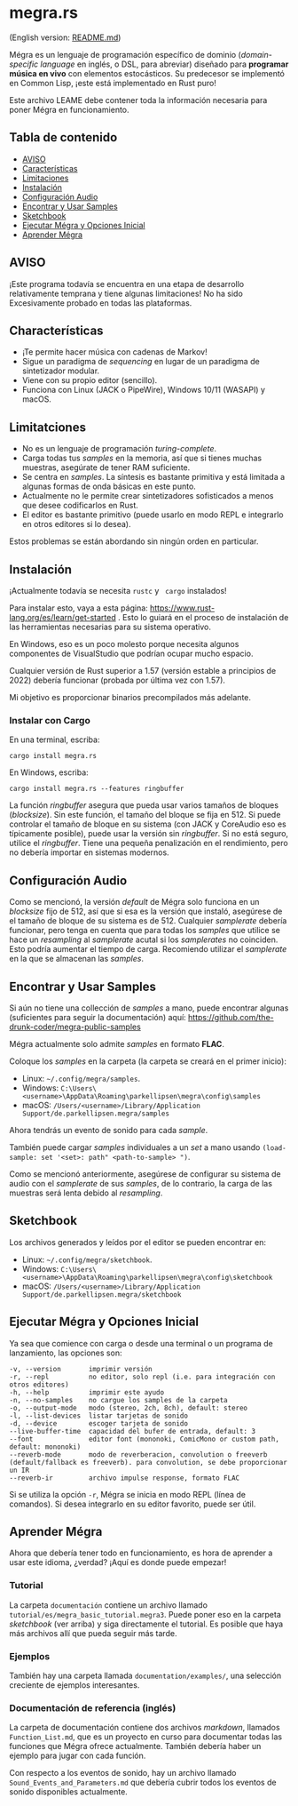 # megra.rs

(English version: [README.md](https://github.com/the-drunk-coder/megra.rs/blob/main/README.md))

Mégra es un lenguaje de programación específico de dominio (*domain-specific language* en inglés, o DSL, para abreviar) diseñado para **programar música en vivo** 
con elementos estocásticos. Su predecesor se implementó en Common Lisp, ¡este está implementado en Rust puro!

Este archivo LEAME debe contener toda la información necesaria para poner Mégra en funcionamiento.

## Tabla de contenido

* [AVISO](#warning)
* [Características](#características)
* [Limitaciones](#limitaciones)
* [Instalación](#instalación)
* [Configuración Audio](#configuratión-audio)
* [Encontrar y Usar Samples](#encontra-y-usar-samples)
* [Sketchbook](#sketchbook)
* [Ejecutar Mégra y Opciones Inicial](#ejecutar-mégra-y-opciones-inicial)
* [Aprender Mégra](#aprender-mégra)

## AVISO

¡Este programa todavía se encuentra en una etapa de desarrollo relativamente temprana y tiene algunas limitaciones! No ha sido
Excesivamente probado en todas las plataformas.

## Characterísticas

* ¡Te permite hacer música con cadenas de Markov!
* Sigue un paradigma de *sequencing* en lugar de un paradigma de sintetizador modular.
* Viene con su propio editor (sencillo).
* Funciona con Linux (JACK o PipeWire), Windows 10/11 (WASAPI) y macOS.

## Limitatciones
* No es un lenguaje de programación *turing-complete*.
* Carga todas tus *samples* en la memoria, así que si tienes muchas muestras, asegúrate de tener RAM suficiente.
* Se centra en *samples*. La síntesis es bastante primitiva y está limitada a algunas formas de onda básicas en este punto.
* Actualmente no le permite crear sintetizadores sofisticados a menos que desee codificarlos en Rust.
* El editor es bastante primitivo (puede usarlo en modo REPL e integrarlo en otros editores si lo desea).

Estos problemas se están abordando sin ningún orden en particular.

## Instalación
¡Actualmente todavía se necesita `rustc` y ` cargo` instalados!

Para instalar esto, vaya a esta página: https://www.rust-lang.org/es/learn/get-started .
Esto lo guiará en el proceso de instalación de las herramientas necesarias para su sistema operativo.

En Windows, eso es un poco molesto porque necesita algunos componentes de VisualStudio que
podrían ocupar mucho espacio.

Cualquier versión de Rust superior a 1.57 (versión estable a principios de 2022) debería funcionar (probada por última vez con 1.57).

Mi objetivo es proporcionar binarios precompilados más adelante.

### Instalar con Cargo
En una terminal, escriba:

```
cargo install megra.rs
```

En Windows, escriba:

```
cargo install megra.rs --features ringbuffer
```

La función *ringbuffer* asegura que pueda usar varios tamaños de bloques (*blocksize*). Sin este función, el tamaño del bloque se fija en 512. Si puede
controlar el tamaño de bloque en su sistema (con JACK y CoreAudio eso es típicamente posible), puede usar la versión sin
*ringbuffer*. Si no está seguro, utilice el *ringbuffer*. Tiene una pequeña penalización en el rendimiento, pero no debería importar en sistemas modernos.

## Configuración Audio

Como se mencionó, la versión *default* de Mégra solo funciona en un *blocksize* fijo de 512, así que si esa es la versión que instaló, asegúrese de
el tamaño de bloque de su sistema es de 512. Cualquier *samplerate* debería funcionar, pero tenga en cuenta que para todas los *samples* que utilice se hace un *resampling* al *samplerate* acutal si los *samplerates* no coinciden. Esto podría aumentar el tiempo de carga. Recomiendo utilizar el *samplerate* en la que se almacenan las *samples*.

## Encontrar y Usar Samples

Si aún no tiene una collección de *samples* a mano, puede encontrar algunas (suficientes para seguir la documentación) aquí:
https://github.com/the-drunk-coder/megra-public-samples

Mégra actualmente solo admite *samples* en formato **FLAC**.

Coloque los *samples* en la carpeta (la carpeta se creará en el primer inicio):

* Linux: `~/.config/megra/samples`.
* Windows: `C:\Users\<username>\AppData\Roaming\parkellipsen\megra\config\samples`
* macOS: `/Users/<username>/Library/Application Support/de.parkellipsen.megra/samples`

Ahora tendrás un evento de sonido para cada *sample*.

También puede cargar *samples* individuales a un *set* a mano usando `(load-sample: set '<set>: path" <path-to-sample> ")`.

Como se mencionó anteriormente, asegúrese de configurar su sistema de audio con el *samplerate* de sus *samples*, de lo contrario, la carga de las muestras será lenta debido al *resampling*.

## Sketchbook

Los archivos generados y leídos por el editor se pueden encontrar en:

* Linux: `~/.config/megra/sketchbook`.
* Windows: `C:\Users\<username>\AppData\Roaming\parkellipsen\megra\config\sketchbook`
* macOS: `/Users/<username>/Library/Application Support/de.parkellipsen.megra/sketchbook`

## Ejecutar Mégra y Opciones Inicial

Ya sea que comience con carga o desde una terminal o un programa de lanzamiento, las opciones son:

```
-v, --version       imprimir versión
-r, --repl          no editor, solo repl (i.e. para integración con otros editores)
-h, --help          imprimir este ayudo
-n, --no-samples    no cargue los samples de la carpeta
-o, --output-mode   modo (stereo, 2ch, 8ch), default: stereo
-l, --list-devices  listar tarjetas de sonido
-d, --device        escoger tarjeta de sonido
--live-buffer-time  capacidad del bufer de entrada, default: 3
--font              editor font (mononoki, ComicMono or custom path, default: mononoki)
--reverb-mode       modo de reverberacion, convolution o freeverb (default/fallback es freeverb). para convolution, se debe proporcionar un IR
--reverb-ir         archivo impulse response, formato FLAC
```

Si se utiliza la opción `-r`, Mégra se inicia en modo REPL (línea de comandos). Si desea integrarlo en su editor favorito, puede ser útil.

## Aprender Mégra

Ahora que debería tener todo en funcionamiento, es hora de aprender a usar este idioma, ¿verdad? ¡Aquí es donde puede empezar!

### Tutorial

La carpeta `documentación` contiene un archivo llamado `tutorial/es/megra_basic_tutorial.megra3`. Puede poner eso en la carpeta *sketchbook* (ver arriba) y
siga directamente el tutorial. Es posible que haya más archivos allí que pueda seguir más tarde.

### Ejemplos

También hay una carpeta llamada `documentation/examples/`, una selección creciente de ejemplos interesantes.

### Documentación de referencia (inglés)

La carpeta de documentación contiene dos archivos *markdown*, llamados `Function_List.md`, que es un proyecto en curso para documentar todas las funciones
que Mégra ofrece actualmente. También debería haber un ejemplo para jugar con cada función.

Con respecto a los eventos de sonido, hay un archivo llamado `Sound_Events_and_Parameters.md` que debería cubrir todos los eventos de sonido disponibles actualmente.




